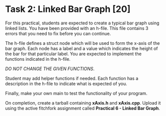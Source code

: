# Task 2: Linked Bar Graph [20]

For this practical, students are expected to create a typical bar graph using linked lists. You have been provided with an h-file. This file contains 3 errors that you need to fix before you can continue.

The h-file defines a struct node which will be used to form the x-axis of the bar graph. Each node has a label and a value which indicates the height of the bar for that particular label. You are expected to implement the functions indicated in the h-file.

_DO NOT CHANGE THE GIVEN FUNCTIONS_.

Student may add helper functions if needed. Each function has a description in the h-file to indicate what is expected of you.

Finally, make your own main to test the functionality of your program.

On completion, create a tarball containing **xAxis.h** and **xAxis.cpp**. Upload it using the active fitchfork assignment called **Practical 6 - Linked Bar Graph**.

